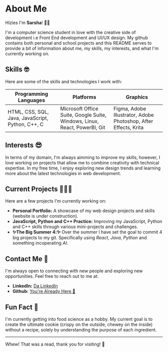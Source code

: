 # About Me

Hizies I'm **Sarsha**! 🤩🌸

I'm a computer science student in love with the creative side of development i.e Front End development and UI/UX design. 
My github contains both personal and school projects and this README serves to provide a bit of information about me, my skills, my interests, and what I'm currently working on.

## Skills 🤓
Here are some of the skills and technologies I work with:

| **Programming Languages**              | **Platforms**                                         | **Graphics**                                            |
|----------------------------------------|-------------------------------------------------------|---------------------------------------------------------|
| HTML, CSS, SQL, Java, JavaScript, Python, C++, C | Microsoft Office Suite, Google Suite, Windows, Linux, React, PowerBI, Git | Figma, Adobe Illustrator, Adobe Photoshop, After Effects, Krita | 


## Interests 😎
In terms of my domain, I'm always aimming to improve my skills, however, I love working on projects that allow me to combine creativity with technical expertise. In my free time, I enjoy exploring new design trends and learning more about the latest technologies in web development.

## Current Projects 👩🏾‍💻
Here are a few projects I'm currently working on:

- **Personal Portfolio:** A showcase of my web design projects and skills (website is under construction).
- **JavaScript, Python and C++ Practice:** Improving my JavaScript, Python and C++ skills through various mini-projects and challenges.
- **✨The Big Summer 4️:✨** Over the summer I have set the goal to commit 4 big projects to my git. Specifically using _React_, _Java_, _Python_ and something incoperating _AI_.

## Contact Me 📱
I'm always open to connecting with new people and exploring new opportunities. Feel free to reach out to me at:

- **LinkedIn:** [Da LinkedIn](www.linkedin.com/in/sarsha-newton-gnd1473)
- **Github:** [You're Already Here 🤩](https://github.com/SarshaNewton)

## Fun Fact 🍪
I'm currently getting into food science as a hobby. My current goal is to create the ultimate cookie (crispy on the outside, chewey on the inside) without a recipe, solely by understanding the purpose of each ingredient.

---

Whew! That was a read, thank you for visiting! 🥹
